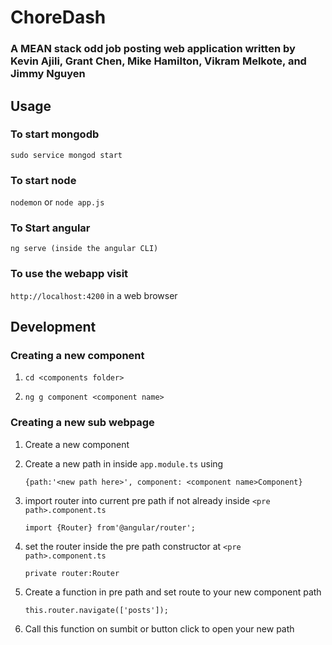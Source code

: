 # ChoreDash
### A MEAN stack odd job posting web application written by Kevin Ajili, Grant Chen, Mike Hamilton, Vikram Melkote, and Jimmy Nguyen

## Usage

### To start mongodb

`sudo service mongod start`

### To start node

`nodemon` or `node app.js`

### To Start angular

`ng serve (inside the angular CLI)`

### To use the webapp visit

`http://localhost:4200` in a web browser

## Development

### Creating a new component

1. `cd <components folder>`

2. `ng g component <component name>`

### Creating a new sub webpage

1. Create a new component

2. Create a new path in inside `app.module.ts` using

    `{path:'<new path here>', component: <component name>Component}`
    
3. import router into current pre path if not already inside `<pre path>.component.ts`

   `import {Router} from'@angular/router';`
   
4. set the router inside the pre path constructor at `<pre path>.component.ts`

    `private router:Router`
    
5. Create a function in pre path and set route to your new component path

    `this.router.navigate(['posts']);`
    
6. Call this function on sumbit or button click to open your new path
